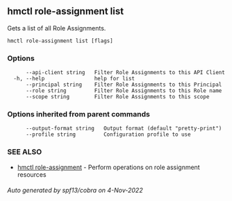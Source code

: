 ## hmctl role-assignment list

Gets a list of all Role Assignments.

```
hmctl role-assignment list [flags]
```

### Options

```
      --api-client string   Filter Role Assignments to this API Client
  -h, --help                help for list
      --principal string    Filter Role Assignments to this Principal
      --role string         Filter Role Assignments to this Role name
      --scope string        Filter Role Assignments to this scope
```

### Options inherited from parent commands

```
      --output-format string   Output format (default "pretty-print")
      --profile string         Configuration profile to use
```

### SEE ALSO

* [hmctl role-assignment](hmctl_role-assignment.md)	 - Perform operations on role assignment resources

###### Auto generated by spf13/cobra on 4-Nov-2022
